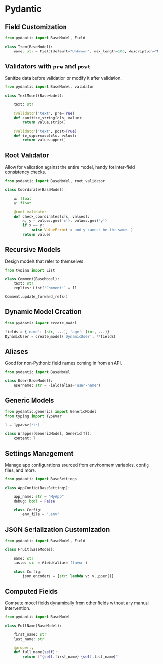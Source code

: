 # Pydantic

## Field Customization

```python
from pydantic import BaseModel, Field

class Item(BaseModel):
    name: str = Field(default="Unknown", max_length=100, description="Name of the item")
```

## Validators with `pre` and `post`

Sanitize data before validation or modify it after validation.

```python
from pydantic import BaseModel, validator

class TextModel(BaseModel):

    text: str

    @validator('text', pre=True)
    def sanitize_string(cls, value):
        return value.strip()

    @validator('text', post=True)
    def to_uppercase(cls, value):
        return value.upper()
```

## Root Validator

Allow for validation against the entire model, handy for inter-field consistency checks.

```python
from pydantic import BaseModel, root_validator

class Coordinate(BaseModel):

    x: float
    y: float

    @root_validator
    def check_coordinates(cls, values):
        x, y = values.get('x'), values.get('y')
        if x == y:
            raise ValueError('x and y cannot be the same.')
        return values
```

## Recursive Models

Design models that refer to themselves.

```python
from typing import List

class Comment(BaseModel):
    text: str
    replies: List['Comment'] = []

Comment.update_forward_refs()
```

## Dynamic Model Creation

```python
from pydantic import create_model

fields = {'name': (str, ...), 'age': (int, ...)}
DynamicUser = create_model('DynamicUser', **fields)
```

## Aliases

Good for non-Pythonic field names coming in from an API.

```python
from pydantic import BaseModel

class User(BaseModel):
    username: str = Field(alias='user-name')
```

## Generic Models

```python
from pydantic.generics import GenericModel
from typing import TypeVar

T = TypeVar('T')

class Wrapper(GenericModel, Generic[T]):
    content: T
```

## Settings Management

Manage app configurations sourced from environment variables, config files, and more.

```python
from pydantic import BaseSettings

class AppConfig(BaseSettings):

    app_name: str = "MyApp"
    debug: bool = False

    class Config:
        env_file = ".env"
```

## JSON Serialization Customization

```python
from pydantic import BaseModel, Field

class Fruit(BaseModel):

    name: str
    taste: str = Field(alias='flavor')

    class Config:
        json_encoders = {str: lambda v: v.upper()}
```

## Computed Fields

Compute model fields dynamically from other fields without any manual intervention.

```python
from pydantic import BaseModel

class FullName(BaseModel):

    first_name: str
    last_name: str

    @property
    def full_name(self):
        return f"{self.first_name} {self.last_name}"
```
